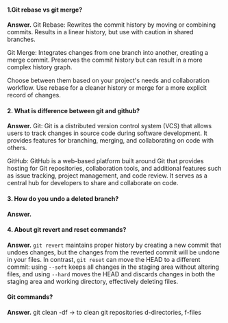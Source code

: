 #### 1.Git rebase vs git merge?
**Answer.** Git Rebase: Rewrites the commit history by moving or combining commits. Results in a linear history, but use with caution in shared branches.

Git Merge: Integrates changes from one branch into another, creating a merge commit. Preserves the commit history but can result in a more complex history graph.

Choose between them based on your project's needs and collaboration workflow. Use rebase for a cleaner history or merge for a more explicit record of changes.

#### 2. What is difference between git and github?
**Answer.** Git: Git is a distributed version control system (VCS) that allows users to track changes in source code during software development. It provides features for branching, merging, and collaborating on code with others.

GitHub: GitHub is a web-based platform built around Git that provides hosting for Git repositories, collaboration tools, and additional features such as issue tracking, project management, and code review. It serves as a central hub for developers to share and collaborate on code.

#### 3. How do you undo a deleted branch?
**Answer.** 

#### 4. About git revert and reset commands?
**Answer.** `git revert` maintains proper history by creating a new commit that undoes changes, but the changes from the reverted commit will be undone in your files. 
In contrast, `git reset` can move the HEAD to a different commit: using `--soft` keeps all changes in the staging area without altering files, and using `--hard` moves the HEAD and discards changes in both the staging area and working directory, effectively deleting files.

#### Git commands?
**Answer.** git clean -df -> to clean git repositories d-directories, f-files
